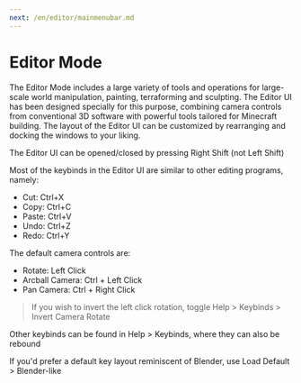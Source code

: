 ```yaml
---
next: /en/editor/mainmenubar.md
---
```


# Editor Mode

The Editor Mode includes a large variety of tools and operations for large-scale world manipulation, painting, terraforming and sculpting. The Editor UI has been designed specially for this purpose, combining camera controls from conventional 3D software with powerful tools tailored for Minecraft building. The layout of the Editor UI can be customized by rearranging and docking the windows to your liking.

The Editor UI can be opened/closed by pressing Right Shift (not Left Shift)

Most of the keybinds in the Editor UI are similar to other editing programs, namely:

- Cut: Ctrl+X
- Copy: Ctrl+C
- Paste: Ctrl+V
- Undo: Ctrl+Z
- Redo: Ctrl+Y

The default camera controls are:

- Rotate: Left Click
- Arcball Camera: Ctrl + Left Click
- Pan Camera: Ctrl + Right Click

> If you wish to invert the left click rotation, toggle Help > Keybinds > Invert Camera Rotate

Other keybinds can be found in Help > Keybinds, where they can also be rebound

If you'd prefer a default key layout reminiscent of Blender, use Load Default > Blender-like
